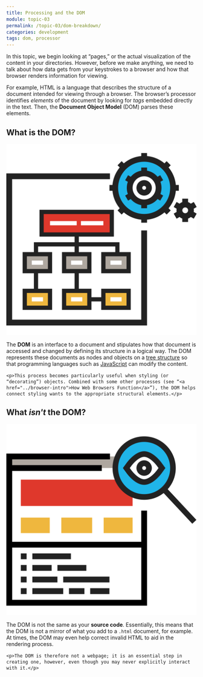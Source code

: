 ```yaml
---
title: Processing and the DOM
module: topic-03
permalink: /topic-03/dom-breakdown/
categories: development
tags: dom, processor
---
```


<div class="divider-heading"></div>


In this topic, we begin looking at “pages,” or the actual visualization of the content in your directories. However, before we make anything, we need to talk about how data gets from your keystrokes to a browser and how that browser renders information for viewing.

For example, HTML is a language that describes the structure of a document intended for viewing through a browser. The browser’s processor identifies _elements_ of the document by looking for _tags_ embedded directly in the text. Then, the **Document Object Model** (DOM) parses these elements.

## What is the DOM?
<div class="row img-text-columns">
  <div class="col-lg-2">
    <img src="../img/dom-map.svg" alt="billboard with the words www.example.com on it" title="Domain" />
  </div>
  <div class="col-lg-10">
    <p>The <b>DOM</b> is an interface to a document and stipulates how that document is accessed and changed by defining its structure in a logical way. The DOM represents these documents as nodes and objects on a <a href="https://en.wikipedia.org/wiki/Tree_structure" target="_blank">tree structure</a> so that programming languages such as <a href="../../topic-01/web-files-scripts/">JavaScript</a> can modify the content.</p>

    <p>This process becomes particularly useful when styling (or “decorating”) objects. Combined with some other processes (see “<a href="../browser-intro">How Web Browsers Function</a>”), the DOM helps connect styling wants to the appropriate structural elements.</p>
  </div>
</div>


## What _isn't_ the DOM?
<div class="row img-text-columns">
  <div class="col-lg-2">
    <img src="../img/dom-inspect.svg" alt="graphic of a person smiling" title="File" />
  </div>
  <div class="col-lg-10">
    <p>The DOM is not the same as your <b>source code</b>. Essentially, this means that the DOM is not a mirror of what you add to a <code>.html</code> document, for example. At times, the DOM may even help correct invalid HTML to aid in the rendering process.</p>

    <p>The DOM is therefore not a webpage; it is an essential step in creating one, however, even though you may never explicitly interact with it.</p>
  </div>
</div>

<br>
